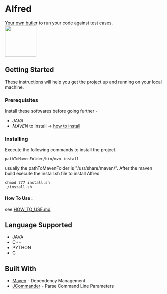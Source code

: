 # Alfred
Your own butler to run your code against test cases.<br />
<img src="https://vignette1.wikia.nocookie.net/batman/images/2/2c/Batman_TAS_-_Alfred_Pennyworth.jpg/revision/latest?cb=20170629213713" width="100">

## Getting Started
These instructions will help you get the project up and running on your local machine.

### Prerequisites
Install these softwares before going further - 
* *JAVA*
* *MAVEN* to install -> [how to install](https://www.mkyong.com/maven/how-to-install-maven-in-ubuntu/)

### Installing
Execute the following commands to install the project.
```
pathToMavenFolder/bin/mvn install
```
usually the pathToMavenFolder is "/usr/share/maven/".
After the maven build execute the install.sh file to install Alfred
```
chmod 777 install.sh
./install.sh
```
#### How To Use : 
see [HOW_TO_USE.md](https://github.com/nkg447/Alfred/blob/master/HOW_TO_USE.md)

## Language Supported 
* JAVA
* C++
* PYTHON
* C

## Built With
* [Maven](https://maven.apache.org/) - Dependency Management
* [JCommander](jcommander.org) - Parse Command Line Parameters

